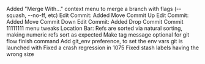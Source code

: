 Added "Merge With…" context menu to merge a branch with flags (--squash, --no-ff, etc)
Edit Commit: Added Move Commit Up
Edit Commit: Added Move Commit Down
Edit Commit: Added Drop Commit
Commit 11111111 menu tweaks
Location Bar: Refs are sorted via natural sorting, making numeric refs sort as expected
Make tag message optional for git flow finish command
Add git_env preference, to set the env vars git is launched with
Fixed a crash regression in 1075
Fixed stash labels having the wrong size
